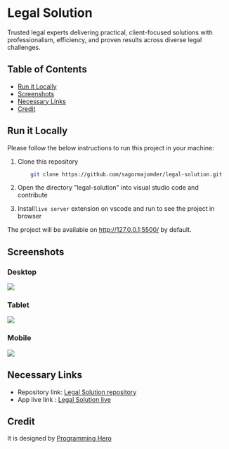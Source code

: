 # Legal Solution

Trusted legal experts delivering practical, client-focused solutions
with professionalism, efficiency, and proven results across diverse
legal challenges.

## Table of Contents

- [Run it Locally](#run-it-locally)
- [Screenshots](#screenshots)
- [Necessary Links](#necessary-links)
- [Credit](#credit)

## Run it Locally

Please follow the below instructions to run this project in your machine:

1. Clone this repository

   ```sh
       git clone https://github.com/sagormajomder/legal-solution.git
   ```

2. Open the directory "legal-solution" into visual studio code and contribute
3. Install`live server` extension on vscode and run to see the project in browser

The project will be available on http://127.0.0.1:5500/ by default.

## Screenshots

### Desktop

![](./src/res/legal-solution-desktop.png)

### Tablet

![](./src/res/legal-solution-tablet.png)

### Mobile

![](./src/res/legal-solution-mobile.png)

## Necessary Links

- Repository link: [Legal Solution repository](https://github.com/sagormajomder/legal-solution)
- App live link : [Legal Solution live](https://sagormajomder.github.io/legal-solution/)

## Credit

It is designed by [Programming Hero](https://github.com/ProgrammingHero1)
